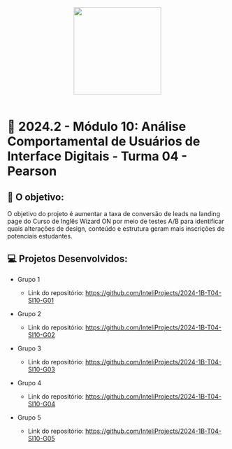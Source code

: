 <div align="center">

<img src="https://github.com/user-attachments/assets/48a50736-eaab-4f32-a529-5ddcbe60f8ae" width="200"/>

</div>

<br>

# 🙋 2024.2 - Módulo 10: Análise Comportamental de Usuários de Interface Digitais - Turma 04 - Pearson


## 🎯 O objetivo:
O objetivo do projeto é aumentar a taxa de conversão de leads na landing page do Curso de Inglês Wizard ON por meio de testes A/B para identificar quais alterações de design, conteúdo e estrutura geram mais inscrições de potenciais estudantes.

## 💻 Projetos Desenvolvidos: 

- Grupo 1 
  - Link do repositório: https://github.com/InteliProjects/2024-1B-T04-SI10-G01

- Grupo 2 
  - Link do repositório: https://github.com/InteliProjects/2024-1B-T04-SI10-G02

- Grupo 3 
  - Link do repositório: https://github.com/InteliProjects/2024-1B-T04-SI10-G03

- Grupo 4 
  - Link do repositório: https://github.com/InteliProjects/2024-1B-T04-SI10-G04

- Grupo 5 
  - Link do repositório: https://github.com/InteliProjects/2024-1B-T04-SI10-G05

